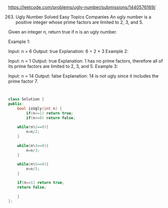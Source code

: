 https://leetcode.com/problems/ugly-number/submissions/1440576169/


263. Ugly Number
Solved
Easy
Topics
Companies
An ugly number is a positive integer whose prime factors are limited to 2, 3, and 5.

Given an integer n, return true if n is an ugly number.

 

Example 1:

Input: n = 6
Output: true
Explanation: 6 = 2 × 3
Example 2:

Input: n = 1
Output: true
Explanation: 1 has no prime factors, therefore all of its prime factors are limited to 2, 3, and 5.
Example 3:

Input: n = 14
Output: false
Explanation: 14 is not ugly since it includes the prime factor 7.



```cpp


class Solution {
public:
    bool isUgly(int n) {
        if(n==1) return true;
        if(n<=0) return false;
    
    while(n%2==0){
        n=n/2;
    }
    
    while(n%3==0){
        n=n/3;
    }
    
    while(n%5==0){
        n=n/5;
    }

    if(n==1) return true;
    return false;
        
    }
};

```

